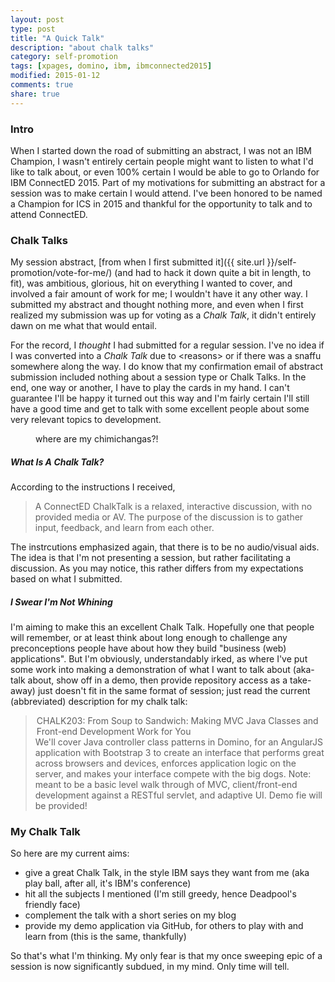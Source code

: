 ```yaml
---
layout: post
type: post
title: "A Quick Talk"
description: "about chalk talks"
category: self-promotion
tags: [xpages, domino, ibm, ibmconnected2015]
modified: 2015-01-12
comments: true
share: true
---
```


### Intro
When I started down the road of submitting an abstract, I was not an IBM Champion, I wasn't entirely certain people might want to listen to what I'd like to talk about, or even 100% certain I would be able to go to Orlando for IBM ConnectED 2015. Part of my motivations for submitting an abstract for a session was to make certain I would attend. I've been honored to be named a Champion for ICS in 2015 and thankful for the opportunity to talk and to attend ConnectED.

### Chalk Talks
My session abstract, [from when I first submitted it]({{ site.url }}/self-promotion/vote-for-me/) (and had to hack it down quite a bit in length, to fit), was ambitious, glorious, hit on everything I wanted to cover, and involved a fair amount of work for me; I wouldn't have it any other way. I submitted my abstract and thought nothing more, and even when I first realized my submission was up for voting as a _Chalk Talk_, it didn't entirely dawn on me what that would entail.

For the record, I _thought_ I had submitted for a regular session. I've no idea if I was converted into a _Chalk Talk_ due to &lt;reasons&gt; or if there was a snaffu somewhere along the way. I do know that my confirmation email of abstract submission included nothing about a session type or Chalk Talks. In the end, one way or another, I have to play the cards in my hand. I can't guarantee I'll be happy it turned out this way and I'm fairly certain I'll still have a good time and get to talk with some excellent people about some very relevant topics to development.

<figure>
  <amp-img src="{{ site.url }}/assets/images/post_images/angry-deadpool.jpg"
  alt="where are my chimichangas?!"
  layout="responsive"
  height="400" width="800"></amp-img>
 <figcaption>where are my chimichangas?!</figcaption>
</figure>

##### What Is A Chalk Talk?
According to the instructions I received,
<blockquote>
A ConnectED ChalkTalk is a relaxed,  interactive discussion, with no provided media or AV.  The purpose of the discussion is to gather input, feedback, and learn from each other.
</blockquote>

The instrcutions emphasized again, that there is to be no audio/visual aids. The idea is that I'm not presenting a session, but rather facilitating a discussion. As you may notice, this rather differs from my expectations based on what I submitted.

##### I Swear I'm Not Whining
I'm aiming to make this an excellent Chalk Talk. Hopefully one that people will remember, or at least think about long enough to challenge any preconceptions people have about how they build "business (web) applications". But I'm obviously, understandably irked, as where I've put some work into making a demonstration of what I want to talk about (aka- talk about, show off in a demo, then provide repository access as a take-away) just doesn't fit in the same format of session; just read the current (abbreviated) description for my chalk talk:

<blockquote>
<legend>CHALK203: From Soup to Sandwich: Making MVC Java Classes and Front-end Development Work for You</legend>
We'll cover Java controller class patterns in Domino, for an AngularJS application with Bootstrap 3 to create an interface that performs great across browsers and devices, enforces application logic on the server, and makes your interface compete with the big dogs. Note: meant to be a basic level walk through of MVC, client/front-end development against a RESTful servlet, and adaptive UI. Demo fie will be provided!
</blockquote>



### My Chalk Talk
So here are my current aims:

* give a great Chalk Talk, in the style IBM says they want from me (aka play ball, after all, it's IBM's conference)
* hit all the subjects I mentioned (I'm still greedy, hence Deadpool's friendly face)
* complement the talk with a short series on my blog
* provide my demo application via GitHub, for others to play with and learn from (this is the same, thankfully)

So that's what I'm thinking. My only fear is that my once sweeping epic of a session is now significantly subdued, in my mind. Only time will tell.
